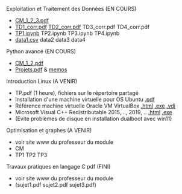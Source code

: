 Exploitation et Traitement des Données (EN COURS) <br>
- [CM_1_2_3.pdf](https://github.com/rpriam/cours4a/blob/main/AnalyseDesDonnees_CM_1_2_3.pdf.zip) <br>
- [TD1_corr.pdf](https://github.com/rpriam/cours4a/blob/main/TD1_AD_correction.pdf.zip) [TD2_corr.pdf](https://github.com/rpriam/cours4a/blob/main/TD2_AD_correction.pdf.zip) TD3_corr.pdf TD4_corr.pdf <br>
- [TP1.ipynb](https://github.com/rpriam/cours4a/blob/main/TP1_AD_correction.ipynb.zip) TP2.ipynb TP3.ipynb TP4.ipynb  <br>
- [data1.csv](https://github.com/rpriam/cours4a/blob/main/data_tp1.csv) data2 data3 data4 <br>

Python avancé (EN COURS) <br>
- [CM_1_2.pdf](https://github.com/rpriam/cours4a/blob/main/Introduction_python.pdf.zip) <br>
- [Projets.pdf](https://github.com/rpriam/cours4a/blob/main/projets_python.pdf.zip) & [memos](https://github.com/rpriam/cours4a/tree/main/memopython) <br>

Introduction Linux (A VENIR) <br>
- TP.pdf (1 heure), fichiers sur le répertoire partagé
- Installation d'une machine virtuelle pour OS Ubuntu [.pdf](https://github.com/rpriam/cours4a/blob/main/linux/Installation_machine_virtuelle_linux.pdf)
- Référence machine virtuelle Oracle VM VirtualBox
             [.html](https://www.virtualbox.org/) 
             [.exe](https://download.virtualbox.org/virtualbox/7.0.14/VirtualBox-7.0.14-161095-Win.exe) 
             [.vdi](https://sourceforge.net/projects/osboxes/files/v/vb/55-U-u/23.04/64bit.7z/download)
- Microsoft Visual C++ Redistributable 2015, .., 2019, .. [.html](https://learn.microsoft.com/fr-fr/cpp/windows/latest-supported-vc-redist?view=msvc-170) 
                                            [.exe](https://aka.ms/vs/17/release/vc_redist.x64.exe)
- (Evite problèmes de disque en installation dualboot avec win11)

Optimisation et graphes (A VENIR) <br>
- voir site www du professeur du module <br>
- CM <br>
- TP1 TP2 TP3

Travaux pratiques en langage C pdf (FINI) <br>
- voir site www du professeur du module <br>
- (sujet1.pdf sujet2.pdf sujet3.pdf)

